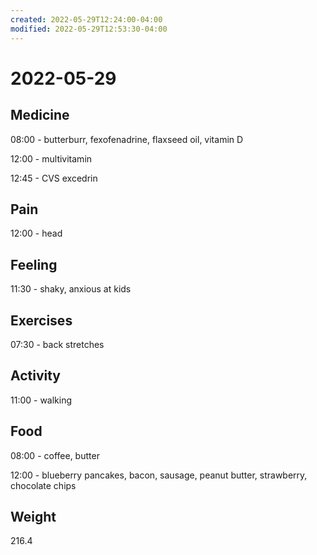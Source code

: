 ```yaml
---
created: 2022-05-29T12:24:00-04:00
modified: 2022-05-29T12:53:30-04:00
---
```


# 2022-05-29

## Medicine

08:00 - butterburr, fexofenadrine, flaxseed oil, vitamin D

12:00 - multivitamin

12:45 - CVS excedrin



## Pain

12:00 - head


## Feeling

11:30 - shaky, anxious at kids


## Exercises

07:30 - back stretches 


## Activity

11:00 - walking


## Food

08:00 - coffee, butter 

12:00 - blueberry pancakes, bacon, sausage, peanut butter, strawberry, chocolate chips


## Weight

216.4
